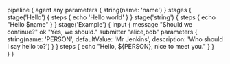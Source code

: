 pipeline {
    agent any
    parameters {
        string(name: 'name')
    }
    stages {
        stage('Hello') {
            steps {
                echo 'Hello world'
            }
        }
        stage('string') {
            steps {
                echo "Hello $name"
            }
        }
    stage('Example') {
            input {
                message "Should we continue?"
                ok "Yes, we should."
                submitter "alice,bob"
                parameters {
                    string(name: 'PERSON', defaultValue: 'Mr Jenkins', description: 'Who should I say hello to?')
                }
            }
            steps {
                echo "Hello, ${PERSON}, nice to meet you."
            }
        }      
    }
}


